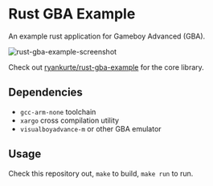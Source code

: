 # Rust GBA Example

An example rust application for Gameboy Advanced (GBA).

![rust-gba-example-screenshot](https://user-images.githubusercontent.com/860620/38173211-4c0dd71e-360e-11e8-96a3-50e96bd0ff68.png)

Check out [ryankurte/rust-gba-example](https://github.com/ryankurte/rust-gba) for the core library.

## Dependencies
- `gcc-arm-none` toolchain
- `xargo` cross compilation utility
- `visualboyadvance-m` or other GBA emulator

## Usage

Check this repository out, `make` to build, `make run` to run.


